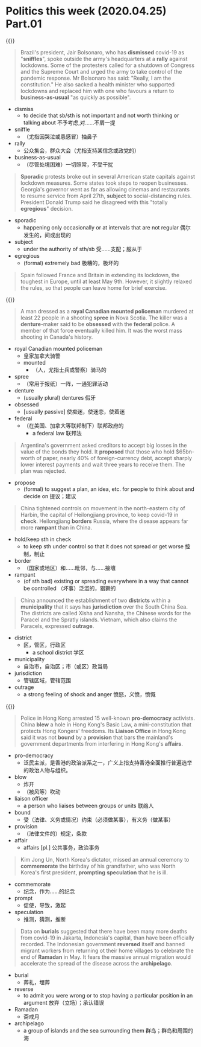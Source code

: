 # Politics this week (2020.04.25) Part.01


{{<music url="/economist/20200425/002 The world this week - Politics/1.mp3">}}

> Brazil's president, Jair Bolsonaro, who has **dismissed** covid-19 as "**sniffles**", spoke outside the army's headquarters at a **rally** against lockdowns. Some of the protesters called for a shutdown of Congress and the Supreme Court and urged the army to take control of the pandemic response. Mr Bolsonaro has said: "Really, I am the constitution." He also sacked a health minister who supported lockdowns and replaced him with one who favours a return to **business-as-usual** "as quickly as possible".

- dismiss
  - to decide that sb/sth is not important and not worth thinking or talking about 不予考虑,对……不屑一提
- sniffle
  - （尤指因哭泣或患感冒）抽鼻子
- rally
  - 公众集会，群众大会（尤指支持某信念或政党的）
- business-as-usual
  - （尽管处境困难）一切照常，不受干扰

> **Sporadic** protests broke out in several American state capitals against lockdown measures. Some states took steps to reopen businesses. Georgia's governor went as far as allowing cinemas and restaurants to resume service from April 27th, **subject** to social-distancing rules. President Donald Trump said he disagreed with this "totally **egregious**" decision.

- sporadic
  - happening only occasionally or at intervals that are not regular 偶尔发生的，间或出现的
- subject
  - under the authority of sth/sb 受……支配；服从于
- egregious
  - (formal) extremely bad 极糟的，极坏的

> Spain followed France and Britain in extending its lockdown, the toughest in Europe, until at least May 9th. However, it slightly relaxed the rules, so that people can leave home for brief exercise.

{{<music url="/economist/20200425/002 The world this week - Politics/2.mp3">}}

> A man dressed as a **royal Canadian mounted policeman** murdered at least 22 people in a shooting **spree** in Nova Scotia. The killer was a **denture**-maker said to be **obsessed** with the **federal** police. A member of that force eventually killed him. It was the worst mass shooting in Canada's history.

- royal Canadian mounted policeman
  - 皇家加拿大骑警
  - mounted
    - （人，尤指士兵或警察）骑马的
- spree
  - （常用于报纸）一阵，一通犯罪活动
- denture
  - (usually plural) dentures 假牙
- obsessed
  - [usually passive] 使痴迷，使迷恋，使着迷
- federal
  - （在美国、加拿大等联邦制下）联邦政府的
    - a federal law 联邦法

> Argentina's government asked creditors to accept big losses in the value of the bonds they hold. It **proposed** that those who hold $65bn-worth of paper, nearly 40% of foreign-currency debt, accept sharply lower interest payments and wait three years to receive them. The plan was rejected.

- propose
  - (formal) to suggest a plan, an idea, etc. for people to think about and decide on 提议；建议

> China tightened controls on movement in the north-eastern city of Harbin, the capital of Heilongjiang province, to keep covid-19 in **check**. Heilongjiang **borders** Russia, where the disease appears far more **rampant** than in China.

- hold/keep sth in check
  - to keep sth under control so that it does not spread or get worse 控制，制止
- border
  - （国家或地区）和……毗邻，与……接壤
- rampant
  - (of sth bad) existing or spreading everywhere in a way that cannot be controlled （坏事）泛滥的，猖獗的

> China announced the establishment of two **districts** within a **municipality** that it says has **jurisdiction** over the South China Sea. The districts are called Xisha and Nansha, the Chinese words for the Paracel and the Spratly islands. Vietnam, which also claims the Paracels, expressed **outrage**.

- district
  - 区，管区，行政区
    - a school district 学区
- municipality
  - 自治市，自治区；市（或区）政当局
- jurisdiction
  - 管辖区域，管辖范围
- outrage
  - a strong feeling of shock and anger 愤怒，义愤，愤慨

{{<music url="/economist/20200425/002 The world this week - Politics/3.mp3">}}

> Police in Hong Kong arrested 15 well-known **pro-democracy** activists. China **blew** a hole in Hong Kong's Basic Law, a mini-constitution that protects Hong Kongers' freedoms. Its **Liaison Office** in Hong Kong said it was not **bound** by a **provision** that bars the mainland's government departments from interfering in Hong Kong's **affairs**.

- pro-democracy
  - 泛民主派，是香港的政治派系之一，广义上指支持香港全面推行普遍选举的政治人物与组织。
- blow
  - 炸开
  - （被风等）吹动
- liaison officer
  - a person who liaises between groups or units 联络人
- bound
  - 受（法律、义务或情况）约束（必须做某事），有义务（做某事）
- provision
  - （法律文件的）规定，条款
- affair
  - affairs [pl.] 公共事务，政治事务

> Kim Jong Un, North Korea's dictator, missed an annual ceremony to **commemorate** the birthday of his grandfather, who was North Korea's first president, **prompting** **speculation** that he is ill.

- commemorate
  - 纪念，作为……的纪念
- prompt
  - 促使，导致，激起
- speculation
  - 推测，猜测，推断

> Data on **burials** suggested that there have been many more deaths from covid-19 in Jakarta, Indonesia's capital, than have been officially recorded. The Indonesian government **reversed** itself and banned migrant workers from returning ot their home villages to celebrate the end of **Ramadan** in May. It fears the massive annual migration would accelerate the spread of the disease across the **archipelago**.

- burial
  - 葬礼，埋葬
- reverse
  - to admit you were wrong or to stop having a particular position in an argument 放弃（立场）；承认错误
- Ramadan
  - 斋戒月
- archipelago
  - a group of islands and the sea surrounding them 群岛；群岛和周围的海
